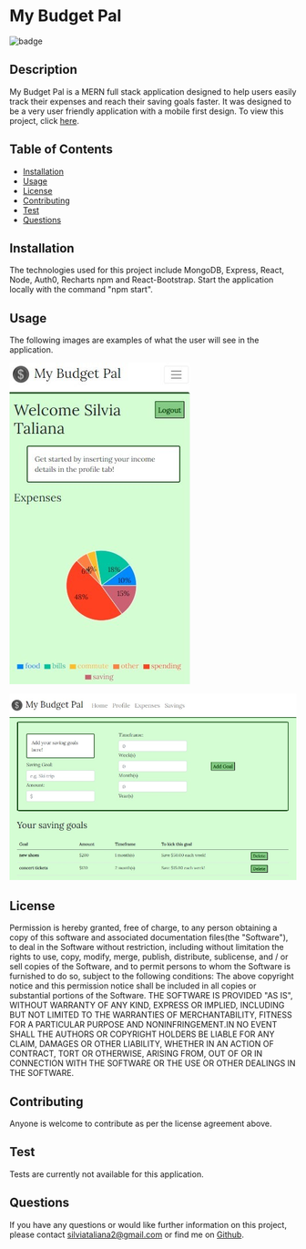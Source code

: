 # My Budget Pal

![badge](https://img.shields.io/badge/License-MIT-Green)

## Description
My Budget Pal is a MERN full stack application designed to help users easily track their expenses and reach their saving goals faster. It was designed to be a very user friendly application with a mobile first design. To view this project, click [here](https://blooming-island-79334.herokuapp.com/).

## Table of Contents 

* [Installation](#installation)
* [Usage](#usage)
* [License](#License)
* [Contributing](#contributing)
* [Test](#test)
* [Questions](#questions)

## Installation
The technologies used for this project include MongoDB, Express, React, Node, Auth0, Recharts npm and React-Bootstrap. Start the application locally with the command "npm start". 

## Usage
The following images are examples of what the user will see in the application. 

![pic](./assets/Screenshot1.jpg) 

![pic](./assets/Screenshot2.jpg)

## License 
Permission is hereby granted, free of charge, to any person obtaining a copy of this software and associated documentation files(the "Software"), to deal in the Software without restriction, including without limitation the rights to use, copy, modify, merge, publish, distribute, sublicense, and / or sell copies of the Software, and to permit persons to whom the Software is furnished to do so, subject to the following conditions: The above copyright notice and this permission notice shall be included in all copies or substantial portions of the Software. THE SOFTWARE IS PROVIDED "AS IS", WITHOUT WARRANTY OF ANY KIND, EXPRESS OR IMPLIED, INCLUDING BUT NOT LIMITED TO THE WARRANTIES OF MERCHANTABILITY, FITNESS FOR A PARTICULAR PURPOSE AND NONINFRINGEMENT.IN NO EVENT SHALL THE AUTHORS OR COPYRIGHT HOLDERS BE LIABLE FOR ANY CLAIM, DAMAGES OR OTHER LIABILITY, WHETHER IN AN ACTION OF CONTRACT, TORT OR OTHERWISE, ARISING FROM, OUT OF OR IN CONNECTION WITH THE SOFTWARE OR THE USE OR OTHER DEALINGS IN THE SOFTWARE.

## Contributing
Anyone is welcome to contribute as per the license agreement above.

## Test
Tests are currently not available for this application.

## Questions
If you have any questions or would like further information on this project, 
please contact silviataliana2@gmail.com or find me on [Github](https://github.com/silvia-taliana).